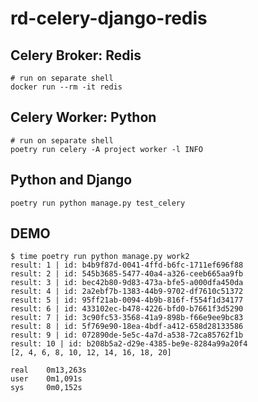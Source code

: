 # rd-celery-django-redis

## Celery Broker: Redis

```shell
# run on separate shell
docker run --rm -it redis
```

## Celery Worker: Python

```shell
# run on separate shell
poetry run celery -A project worker -l INFO
```

## Python and Django

```shell
poetry run python manage.py test_celery
```

## DEMO

```shell
$ time poetry run python manage.py work2
result: 1 | id: b4b9f87d-0041-4ffd-b6fc-1711ef696f88
result: 2 | id: 545b3685-5477-40a4-a326-ceeb665aa9fb
result: 3 | id: bec42b80-9d83-473a-bfe5-a000dfa450da
result: 4 | id: 2a2ebf7b-1383-44b9-9702-df7610c51372
result: 5 | id: 95ff21ab-0094-4b9b-816f-f554f1d34177
result: 6 | id: 433102ec-b478-4226-bfd0-b7661f3d5290
result: 7 | id: 3c90fc53-3568-41a9-898b-f66e9ee9bc83
result: 8 | id: 5f769e90-18ea-4bdf-a412-658d28133586
result: 9 | id: 072890de-5e5c-4a7d-a538-72ca85762f1b
result: 10 | id: b208b5a2-d29e-4385-be9e-8284a99a20f4
[2, 4, 6, 8, 10, 12, 14, 16, 18, 20]

real    0m13,263s
user    0m1,091s
sys     0m0,152s
```